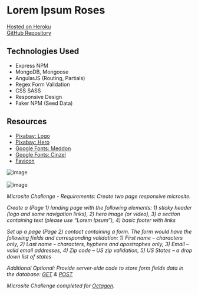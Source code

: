 # Lorem Ipsum Roses

[Hosted on Heroku](https://octogon-challenge.herokuapp.com/)<br>
[GitHub Repository](https://github.com/cwithac/lorem_ipsum_roses)

## Technologies Used

- Express NPM
- MongoDB, Mongoose
- AngularJS (Routing, Partials)
- Regex Form Validation
- CSS SASS
- Responsive Design
- Faker NPM (Seed Data)

## Resources

- [Pixabay: Logo](https://pixabay.com/photo-320868/)
- [Pixabay: Hero](https://pixabay.com/photo-1642970/)
- [Google Fonts: Meddon](https://fonts.google.com/specimen/Meddon)
- [Google Fonts: Cinzel](https://fonts.google.com/specimen/Cinzel)
- [Favicon](http://www.favicon.cc/?action=icon&file_id=910285)


![image](https://i.imgur.com/4FjZjzw.png)
<br><br>
![image](https://i.imgur.com/1gYPYjv.png)

_Microsite Challenge - Requirements: Create two page responsive microsite._  

_Create a (Page 1) landing page with the following elements: 1) sticky header (logo and some navigation links), 2) hero image (or video), 3) a section containing text (please use “Lorem Ipsum”), 4) basic footer with links_

_Set up a page (Page 2) contact containing a form. The form would have the following fields and corresponding validation: 1) First name – characters only, 2) Last name – characters, hyphens and apostrophes only, 3) Email – valid email addresses, 4) Zip code – US zip validation, 5) US States – a drop down list of states_

_Additional Optional: Provide server-side code to store form fields data in the database: [GET](https://octogon-challenge.herokuapp.com/contacts/administrator) & [POST](https://octogon-challenge.herokuapp.com/contact)_

_Microsite Challenge completed for [Octagon](http://www.octagon.com/)._
